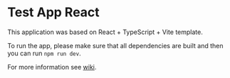 # Test App React
This application was based on React + TypeScript + Vite template.

To run the app, please make sure that all dependencies are built and then you
can run `npm run dev`.

For more information see [wiki](https://github.com/salik1992/tv-tools/wiki/Test-Apps).
